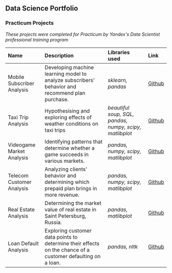 ## Data Science Portfolio

### Practicum Projects
<i>These projects were completed for Practicum by Yandex's Data Scientist professional training program</i>

| Name | Description | Libraries used | Link | 
| :---------------------- | :---------------------- | :---------------------- | :---------------------- |
| Mobile Subscriber Analysis | Developing machine learning model to analyze subscribers' behavior and recommend plan purchase. | *sklearn, pandas* |[Github](Projects/06)|
| Taxi Trip Analysis | Hypothesising and exploring effects of weather conditions on taxi trips | *beautiful soup, SQL, pandas, numpy, scipy, matlibplot* |[Github](Projects/05)|
| Videogame Market Analysis | Identifying patterns that determine whether a game succeeds in various markets. | *pandas, numpy, scipy, matlibplot* |[Github](Projects/04)|
| Telecom Customer Analysis | Analyzing clients' behavior and determining which prepaid plan brings in more revenue. | *pandas, numpy, scipy, matlibplot* |[Github](Projects/03)|
| Real Estate Analysis | Determining the market value of real estate in Saint Petersburg, Russia. | *pandas, matlibplot* |[Github](Projects/02)|
| Loan Default Analysis | Exploring customer data points to determine their effects on the chance of a customer defaulting on a loan. | *pandas, nltk* |[Github](Projects/01)|